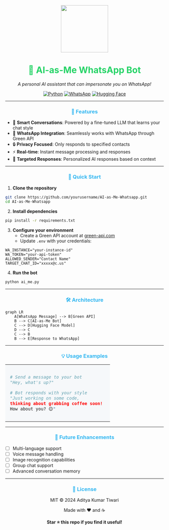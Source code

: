 <div align="center">
  <img src="https://cdn-icons-png.flaticon.com/512/5969/5969113.png" width="150" height="150"/>
  <h1>🤖 AI-as-Me WhatsApp Bot</h1>
  <p><i>A personal AI assistant that can impersonate you on WhatsApp!</i></p>

  [![Python](https://img.shields.io/badge/Python-3.10%2B-blue.svg)](https://www.python.org/downloads/)
  [![WhatsApp](https://img.shields.io/badge/WhatsApp-25D366?logo=whatsapp&logoColor=white)](https://www.whatsapp.com)
  [![Hugging Face](https://img.shields.io/badge/🤗%20Hugging%20Face-Spaces-yellow)](https://huggingface.co/spaces)
</div>

---

<div align="center">
  <h3>🌟 Features</h3>
</div>

- 🧠 **Smart Conversations**: Powered by a fine-tuned LLM that learns your chat style
- 📱 **WhatsApp Integration**: Seamlessly works with WhatsApp through Green API
- 🔒 **Privacy Focused**: Only responds to specified contacts
- ⚡ **Real-time**: Instant message processing and responses
- 🎯 **Targeted Responses**: Personalized AI responses based on context

---

<div align="center">
  <h3>🚀 Quick Start</h3>
</div>

1. **Clone the repository**
```bash
git clone https://github.com/yourusername/AI-as-Me-Whatsapp.git
cd AI-as-Me-Whatsapp
```

2. **Install dependencies**
```bash
pip install -r requirements.txt
```

3. **Configure your environment**
   - Create a Green API account at [green-api.com](https://green-api.com)
   - Update `.env` with your credentials:
```properties
WA_INSTANCE="your-instance-id"
WA_TOKEN="your-api-token"
ALLOWED_SENDER="Contact Name"
TARGET_CHAT_ID="xxxxx@c.us"
```

4. **Run the bot**
```bash
python ai_me.py
```

---

<div align="center">
  <h3>🛠️ Architecture</h3>
</div>

```mermaid
graph LR
    A[WhatsApp Message] --> B[Green API]
    B --> C[AI-as-Me Bot]
    C --> D[Hugging Face Model]
    D --> C
    C --> B
    B --> E[Response to WhatsApp]
```

---

<div align="center">
  <h3>💡 Usage Examples</h3>
</div>

<table>
<tr>
<td>

```python
# Send a message to your bot
"Hey, what's up?"

# Bot responds with your style
"Just working on some code, 
thinking about grabbing coffee soon! 
How about you? 😊"
```

</td>
</tr>
</table>

---

<div align="center">
  <h3>🔮 Future Enhancements</h3>
</div>

- [ ] Multi-language support
- [ ] Voice message handling
- [ ] Image recognition capabilities
- [ ] Group chat support
- [ ] Advanced conversation memory

---

<div align="center">
  <h3>📜 License</h3>
  <p>MIT © 2024 Aditya Kumar Tiwari</p>
</div>

<style>
  h1 { color: #25D366; }
  h3 { color: #34B7F1; }
  table { width: 100%; }
  td { background-color: #f6f8fa; padding: 15px; }
  .center { text-align: center; }
</style>

<div align="center">
  <p>Made with ❤️ and ☕</p>
  <p><b>Star ⭐ this repo if you find it useful!</b></p>
</div>
